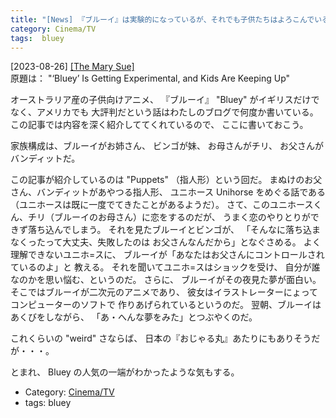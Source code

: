 ```yaml
---
title: "[News] 『ブルーイ』は実験的になっているが、それでも子供たちはよろこんでいる ---まぬけなお父さん（バンディット）が最高！"
category: Cinema/TV
tags:  bluey
---
```


[2023-08-26] [[The Mary Sue]](https://www.themarysue.com/bluey-is-getting-experimental-and-kids-are-keeping-up/)  
 原題は：
"‘Bluey’ Is Getting Experimental, and Kids Are Keeping Up"

 オーストラリア産の子供向けアニメ、
『ブルーイ』 "Bluey" がイギリスだけでなく、アメリカでも
大評判だという話はわたしのブログで何度か書いている。
この記事では内容を深く紹介しててくれているので、
ここに書いておこう。

 家族構成は、ブルーイがお姉さん、
ビンゴが妹、
お母さんがチリ、
お父さんがバンディットだ。

 この記事が紹介しているのは
"Puppets" （指人形）という回だ。
まぬけのお父さん、バンディットがあやつる指人形、
ユニホース Unihorse をめぐる話である
（ユニホースは既に一度でてきたことがあるようだ）。
さて、このユニホースくん、チリ（ブルーイのお母さん）に恋をするのだが、
うまく恋のやりとりができず落ち込んでしまう。
それを見たブルーイとビンゴが、
「そんなに落ち込まなくったって大丈夫、失敗したのは
お父さんなんだから」となぐさめる。
よく理解できないユニホ=スに、
ブルーイが「あなたはお父さんにコントロールされているのよ」と
教える。
それを聞いてユニホ=スはショックを受け、
自分が誰なのかを思い悩む、というのだ。
さらに、
ブルーイがその夜見た夢が面白い。
そこではブルーイが二次元のアニメであり、
彼女はイラストレーターにょってコンピューターのソフトで
作りあげられているというのだ。
翌朝、ブルーイはあくびをしながら、
「あ・へんな夢をみた」とつぶやくのだ。

 これくらいの "weird" さならば、
日本の『おじゃる丸』あたりにもありそうだが・・・。

 とまれ、
Bluey の人気の一端がわかったような気もする。

- Category: [Cinema/TV](/categories.html#Cinema/TV)
- tags:  bluey

